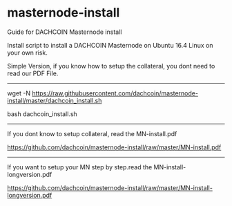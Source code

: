 # masternode-install
Guide for DACHCOIN Masternode install

Install script to install a DACHCOIN Masternode on Ubuntu 16.4 Linux on your own risk.

Simple Version, if you know how to setup the collateral, you dont need to read our PDF File.

************************************************************************************************
wget -N https://raw.githubusercontent.com/dachcoin/masternode-install/master/dachcoin_install.sh

bash dachcoin_install.sh
************************************************************************************************

If you dont know to setup collateral, read the MN-install.pdf

https://github.com/dachcoin/masternode-install/raw/master/MN-install.pdf

************************************************************************************************

If you want to setup your MN step by step.read the MN-install-longversion.pdf

https://github.com/dachcoin/masternode-install/raw/master/MN-install-longversion.pdf


